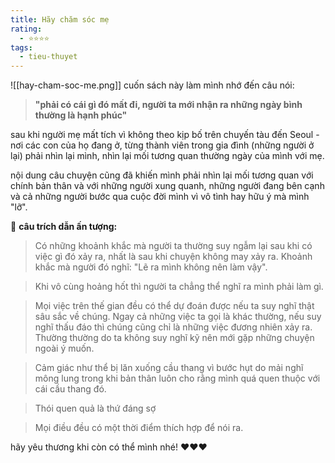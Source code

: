 ```yaml
---
title: Hãy chăm sóc mẹ
rating:
  - ⭐⭐⭐⭐
tags:
  - tieu-thuyet
---
```

![[hay-cham-soc-me.png]]
cuốn sách này làm mình nhớ đến câu nói:

> **"phải có cái gì đó mất đi, người ta mới nhận ra những ngày bình thường là hạnh phúc"**

sau khi người mẹ mất tích vì không theo kịp bố trên chuyến tàu đến Seoul - nơi các con của họ đang ở, từng thành viên trong gia đình (những người ở lại) phải nhìn lại mình, nhìn lại mối tương quan thường ngày của mình với mẹ.

nội dung câu chuyện cũng đã khiến mình phải nhìn lại mối tương quan với chính bản thân và với những người xung quanh, những người đang bên cạnh và cả những người bước qua cuộc đời mình vì vô tình hay hữu ý mà mình "lỡ".

🌱 **câu trích dẫn ấn tượng:**
> Có những khoảnh khắc mà người ta thường suy ngẫm lại sau khi có việc gì đó xảy ra, nhất là sau khi chuyện không may xảy ra. Khoảnh khắc mà người đó nghĩ: "Lẽ ra mình không nên làm vậy".

> Khi vô cùng hoảng hốt thì người ta chẳng thể nghĩ ra mình phải làm gì.

> Mọi việc trên thế gian đều có thể dự đoán được nếu ta suy nghĩ thật sâu sắc về chúng. Ngay cả những việc ta gọi là khác thường, nếu suy nghĩ thấu đáo thì chúng cũng chỉ là những việc đương nhiên xảy ra. Thường thường do ta không suy nghĩ kỹ nên mới gặp những chuyện ngoài ý muốn.

> Cảm giác như thể bị lăn xuống cầu thang vì bước hụt do mải nghĩ mông lung trong khi bản thân luôn cho rằng mình quá quen thuộc với cái cầu thang đó.

> Thói quen quả là thứ đáng sợ

> Mọi điều đều có một thời điểm thích hợp để nói ra.

hãy yêu thương khi còn có thể mình nhé! ♥️♥️♥️
